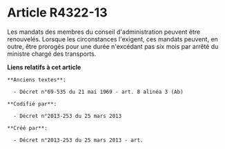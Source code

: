 # Article R4322-13

Les mandats des membres du conseil d'administration peuvent être renouvelés. Lorsque les circonstances l'exigent, ces mandats
peuvent, en outre, être prorogés pour une durée n'excédant pas six mois par arrêté du ministre chargé des transports.

**Liens relatifs à cet article**

	**Anciens textes**:

	  - Décret n°69-535 du 21 mai 1969 - art. 8 alinéa 3 (Ab)

	**Codifié par**:

	  - Décret n°2013-253 du 25 mars 2013

	**Créé par**:

	  - Décret n°2013-253 du 25 mars 2013 - art.
